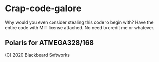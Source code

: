 # Crap-code-galore
Why would you even consider stealing this code to begin with? Have the entire code with MIT license attached. No need to credit me or whatever.

## Polaris for ATMEGA328/168
(C) 2020 Blackbeard Softworks
